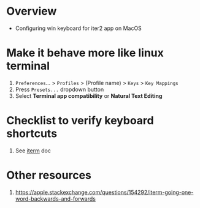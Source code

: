 # Overview
- Configuring win keyboard for iter2 app on MacOS


# Make it behave more like linux terminal
1. `Preferences`... > `Profiles` > (Profile name) > `Keys` > `Key Mappings`
1. Press `Presets...` dropdown button
1. Select **Terminal app compatibility** or **Natural Text Editing**


# Checklist to verify keyboard shortcuts
1. See [iterm](./keymap.iterm.md) doc


# Other resources
1. https://apple.stackexchange.com/questions/154292/iterm-going-one-word-backwards-and-forwards
